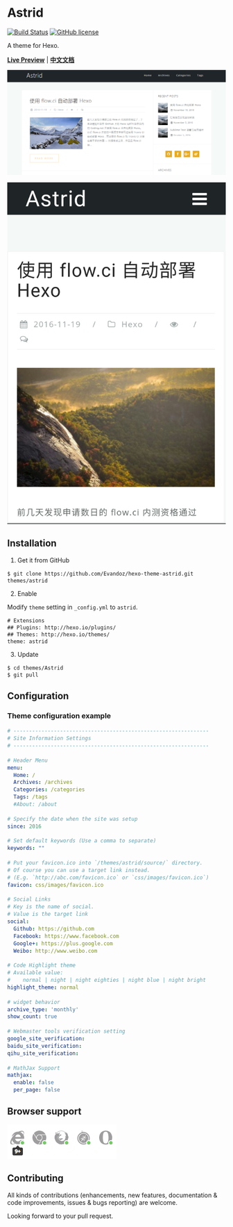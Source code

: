 # Astrid

[![Build Status](https://travis-ci.org/Evandoz/hexo-theme-astrid.svg?branch=master)](https://travis-ci.org/Evandoz/hexo-theme-astrid)   [![GitHub license](https://img.shields.io/badge/license-MIT-blue.svg)](https://github.com/Evandoz/hexo-theme-astrid/blob/master/LICENSE)

A theme for Hexo.

[**Live Preview**](https://evandoz.github.io/hexo-theme-astrid/)  |   [**中文文档**](https://github.com/Evandoz/hexo-theme-astrid/blob/master/README.zh.md)


![Desktop Preview](source/preview/preview-desktop.png?raw=true)

![Mobile Preview](source/preview/preview-mobile.png?raw=true)

<!--more-->

## Installation

 1. Get it from GitHub

 ```shell
 $ git clone https://github.com/Evandoz/hexo-theme-astrid.git themes/astrid
 ```
 2. Enable

 Modify `theme` setting in `_config.yml` to `astrid`.
 ```
 # Extensions
 ## Plugins: http://hexo.io/plugins/
 ## Themes: http://hexo.io/themes/
 theme: astrid
 ```
 3. Update

 ```shell
 $ cd themes/Astrid
 $ git pull
 ```

## Configuration

### Theme configuration example

``` yml
# ---------------------------------------------------------------
# Site Information Settings
# ---------------------------------------------------------------

# Header Menu
menu:
  Home: /
  Archives: /archives
  Categories: /categories
  Tags: /tags
  #About: /about

# Specify the date when the site was setup
since: 2016

# Set default keywords (Use a comma to separate)
keywords: ""

# Put your favicon.ico into `/themes/astrid/source/` directory.
# Of course you can use a target link instead.
# (E.g. `http://abc.com/favicon.ico` or `css/images/favicon.ico`)
favicon: css/images/favicon.ico

# Social Links
# Key is the name of social.
# Value is the target link
social:
  Github: https://github.com
  Facebook: https://www.facebook.com
  Google+: https://plus.google.com
  Weibo: http://www.weibo.com

# Code Highlight theme
# Available value:
#    normal | night | night eighties | night blue | night bright
highlight_theme: normal

# widget behavior
archive_type: 'monthly'
show_count: true

# Webmaster tools verification setting
google_site_verification:
baidu_site_verification:
qihu_site_verification:

# MathJax Support
mathjax:
  enable: false
  per_page: false
```

## Browser support

![](source/preview/browser-support.png?raw=true)


## Contributing

All kinds of contributions (enhancements, new features, documentation & code improvements, issues & bugs reporting) are welcome.

Looking forward to your pull request.

[Hexo]: https://hexo.io/
[Font Awesome]: http://fontawesome.io/
